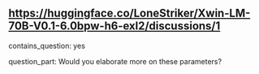 ## https://huggingface.co/LoneStriker/Xwin-LM-70B-V0.1-6.0bpw-h6-exl2/discussions/1

contains_question: yes

question_part: Would you elaborate more on these parameters?